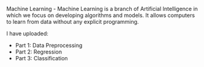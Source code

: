 Machine Learning - Machine Learning is a branch of Artificial Intelligence in which we focus on developing algorithms and models. It allows computers to learn from data without any explicit programming.

I have uploaded:
- Part 1: Data Preprocessing
- Part 2: Regression
- Part 3: Classification
